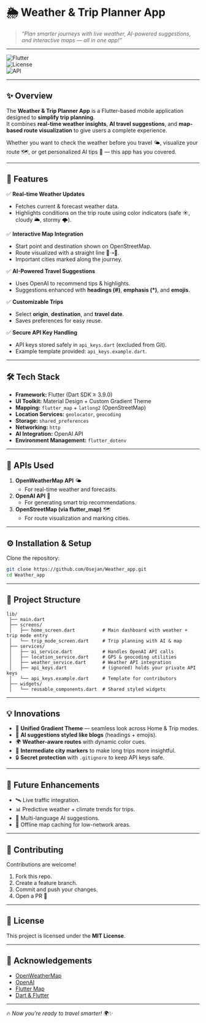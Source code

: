 # 🌦️ Weather & Trip Planner App  

> *“Plan smarter journeys with live weather, AI-powered suggestions, and interactive maps — all in one app!”*  

---

![Flutter](https://img.shields.io/badge/Framework-Flutter-blue.svg)  
![License](https://img.shields.io/badge/License-MIT-green.svg)  
![API](https://img.shields.io/badge/API-OpenWeather%20%26%20OpenAI-orange.svg)  

---

## ✨ Overview  
The **Weather & Trip Planner App** is a Flutter-based mobile application designed to **simplify trip planning**.  
It combines **real-time weather insights**, **AI travel suggestions**, and **map-based route visualization** to give users a complete experience.  

Whether you want to check the weather before you travel 🌤️, visualize your route 🗺️, or get personalized AI tips 🤖 — this app has you covered.  

---

## 🚀 Features  

✅ **Real-time Weather Updates**  
- Fetches current & forecast weather data.  
- Highlights conditions on the trip route using color indicators (safe ☀️, cloudy 🌥️, stormy 🌩️).  

✅ **Interactive Map Integration**  
- Start point and destination shown on OpenStreetMap.  
- Route visualized with a straight line 📍➝📍.  
- Important cities marked along the journey.  

✅ **AI-Powered Travel Suggestions**  
- Uses OpenAI to recommend tips & highlights.  
- Suggestions enhanced with **headings (#)**, **emphasis (*)**, and **emojis**.  

✅ **Customizable Trips**  
- Select **origin**, **destination**, and **travel date**.  
- Saves preferences for easy reuse.  

✅ **Secure API Key Handling**  
- API keys stored safely in `api_keys.dart` (excluded from Git).  
- Example template provided: `api_keys.example.dart`.  

---

## 🛠️ Tech Stack  

- **Framework:** Flutter (Dart SDK ≥ 3.9.0)  
- **UI Toolkit:** Material Design + Custom Gradient Theme  
- **Mapping:** `flutter_map` + `latlong2` (OpenStreetMap)  
- **Location Services:** `geolocator`, `geocoding`  
- **Storage:** `shared_preferences`  
- **Networking:** `http`  
- **AI Integration:** OpenAI API  
- **Environment Management:** `flutter_dotenv`  

---

## 🔑 APIs Used  

1. **OpenWeatherMap API** 🌤️  
   - For real-time weather and forecasts.  
2. **OpenAI API** 🤖  
   - For generating smart trip recommendations.  
3. **OpenStreetMap (via flutter_map)** 🗺️  
   - For route visualization and marking cities.  

---

## ⚙️ Installation & Setup  

Clone the repository:  
```bash
git clone https://github.com/Osejan/Weather_app.git
cd Weather_app
```
---

## 📂 Project Structure  

```plaintext
lib/
 ├── main.dart
 ├── screens/
 │   ├── home_screen.dart          # Main dashboard with weather + trip mode entry
 │   └── trip_mode_screen.dart     # Trip planning with AI & map
 ├── services/
 │   ├── ai_service.dart           # Handles OpenAI API calls
 │   ├── location_service.dart     # GPS & geocoding utilities
 │   ├── weather_service.dart      # Weather API integration
 │   ├── api_keys.dart             # (ignored) holds your private API keys
 │   └── api_keys.example.dart     # Template for contributors
 ├── widgets/
 │   └── reusable_components.dart  # Shared styled widgets
```
---

## 💡 Innovations  

- 🎨 **Unified Gradient Theme** — seamless look across Home & Trip modes.  
- 🧠 **AI suggestions styled like blogs** (headings + emojis).  
- 🌍 **Weather-aware routes** with dynamic color cues.  
- 📍 **Intermediate city markers** to make long trips more insightful.  
- 🔒 **Secret protection** with `.gitignore` to keep API keys safe.  

---

## 🚀 Future Enhancements  

- 🛰️ Live traffic integration.  
- 📊 Predictive weather + climate trends for trips.  
- 💬 Multi-language AI suggestions.  
- 📌 Offline map caching for low-network areas.  

---

## 🤝 Contributing  

Contributions are welcome!  

1. Fork this repo.  
2. Create a feature branch.  
3. Commit and push your changes.  
4. Open a PR 🚀  

---

## 📜 License  

This project is licensed under the **MIT License**.  

---

## 🌟 Acknowledgements  

- [OpenWeatherMap](https://openweathermap.org/)  
- [OpenAI](https://openai.com/)  
- [Flutter Map](https://pub.dev/packages/flutter_map)  
- [Dart & Flutter](https://flutter.dev)  

---

🔥 *Now you’re ready to travel smarter!* 🌍✨  
